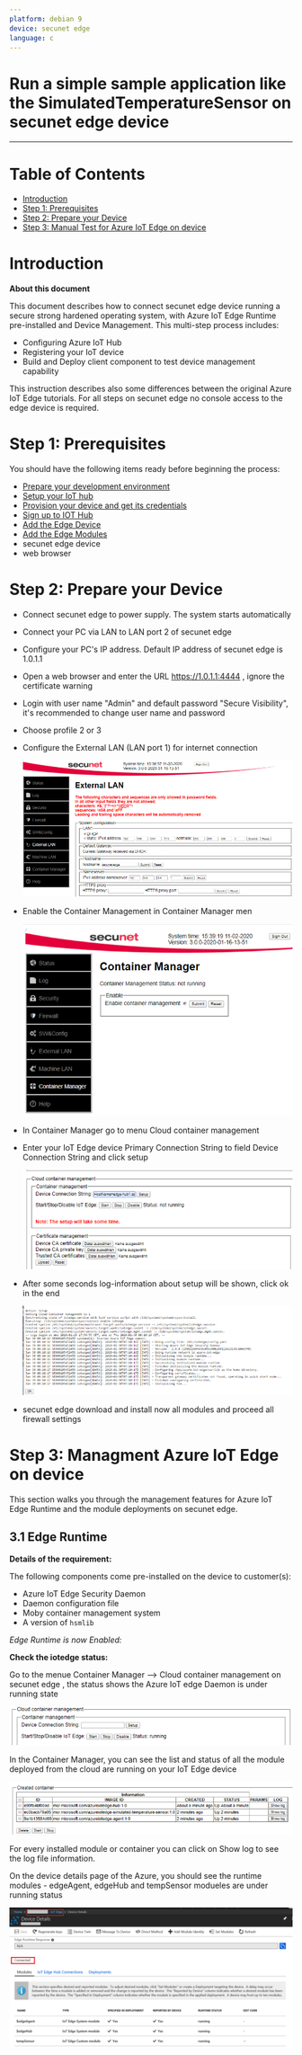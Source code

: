 ```yaml
---
platform: debian 9
device: secunet edge
language: c
---
```


Run a simple sample application like the SimulatedTemperatureSensor on secunet edge device
===
---

# Table of Contents

-   [Introduction](#Introduction)
-   [Step 1: Prerequisites](#Prerequisites)
-   [Step 2: Prepare your Device](#PrepareDevice)
-   [Step 3: Manual Test for Azure IoT Edge on device](#Manual)

<a name="Introduction"></a>
# Introduction

**About this document**

This document describes how to connect secunet edge device running a secure strong hardened operating system, with Azure IoT Edge Runtime pre-installed and Device Management. This multi-step process includes:

-   Configuring Azure IoT Hub
-   Registering your IoT device
-   Build and Deploy client component to test device management capability

This instruction describes also some differences between the original Azure IoT Edge tutorials.
For all steps on secunet edge no console access to the edge device is required.

<a name="Prerequisites"></a>
# Step 1: Prerequisites

You should have the following items ready before beginning the process:

-   [Prepare your development environment][setup-devbox-linux]
-   [Setup your IoT hub](https://account.windowsazure.com/signup?offer=ms-azr-0044p)
-   [Provision your device and get its credentials][lnk-manage-iot-hub]
-   [Sign up to IOT Hub](https://account.windowsazure.com/signup?offer=ms-azr-0044p)
-   [Add the Edge Device](https://docs.microsoft.com/en-us/azure/iot-edge/quickstart-linux)
-   [Add the Edge Modules](https://docs.microsoft.com/en-us/azure/iot-edge/quickstart-linux#deploy-a-module)
-   secunet edge device
-   web browser

<a name="PrepareDevice"></a>
# Step 2: Prepare your Device

-   Connect secunet edge to power supply. The system starts automatically
-   Connect your PC via LAN to LAN port 2 of secunet edge
-   Configure your PC's IP address. Default IP address of secunet edge is 1.0.1.1
-   Open a web browser and enter the URL https://1.0.1.1:4444 , ignore the certificate warning
-   Login with user name "Admin" and default password "Secure Visibility", it's recommended to change user name and password
-   Choose profile 2 or 3
-   Configure the External LAN (LAN port 1) for internet connection
   
    ![](./media/secunet_edge/EXT_LAN_SETTINGS.PNG)

-   Enable the Container Management in Container Manager men
  
    ![](./media/secunet_edge/ENABLE_CM.PNG)

-   In Container Manager go to menu Cloud container management
-   Enter your IoT Edge device Primary Connection String to field Device Connection String and click setup

    ![](./media/secunet_edge/ENTER_PRI_CON_KEY.PNG)

-   After some seconds log-information about setup will be shown, click ok in the end
   
    ![](./media/secunet_edge/SETUP_LOG_MES.PNG)

-   secunet edge download and install now all modules and proceed all firewall settings

<a name="Manual"></a>
# Step 3: Managment Azure IoT Edge on device

This section walks you through the management features for Azure IoT Edge Runtime and the module deployments on secunet edge.

<a name="Step-3-1-IoTEdgeRunTime"></a>
## 3.1 Edge Runtime

**Details of the requirement:**

The following components come pre-installed on the device to customer(s):

-   Azure IoT Edge Security Daemon
-   Daemon configuration file
-   Moby container management system
-   A version of `hsmlib` 

*Edge Runtime is now Enabled:*

**Check the iotedge status:** 

Go to the menue Container Manager --> Cloud container management on secunet edge , the status shows the Azure IoT edge Daemon is under running state

 ![](./media/secunet_edge/RT_STATUS.PNG)

In the Container Manager, you can see the list and status of all the module deployed from the cloud are running on your IoT Edge device

 ![](./media/secunet_edge/iotedgedaemon.png) 

For every installed module or container you can click on Show log to see the log file information.

On the device details page of the Azure, you should see the runtime modules - edgeAgent, edgeHub and tempSensor modueles are under running status

 ![](./media/secunet_edge/tempSensor.png)

  
[setup-devbox-linux]: https://github.com/Azure/azure-iot-sdk-c/blob/master/doc/devbox_setup.md
[lnk-setup-iot-hub]: ../setup_iothub.md
[lnk-manage-iot-hub]: ../manage_iot_hub.md
